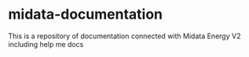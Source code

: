 # midata-documentation
This is a repository of documentation connected with Midata Energy V2 including help me docs
